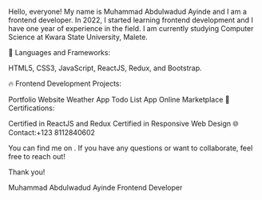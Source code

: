 Hello, everyone! My name is Muhammad Abdulwadud Ayinde and I am a frontend developer. In 2022, I started learning frontend development and I have one year of experience in the field. I am currently studying Computer Science at Kwara State University, Malete.

🚀 Languages and Frameworks:

HTML5, CSS3, JavaScript, ReactJS, Redux, and Bootstrap.

🔥 Frontend Development Projects:

Portfolio Website
Weather App
Todo List App
Online Marketplace
💼 Certifications:

Certified in ReactJS and Redux
Certified in Responsive Web Design
🌐 Contact:+123 8112840602

You can find me on . If you have any questions or want to collaborate, feel free to reach out!

Thank you!

Muhammad Abdulwadud Ayinde Frontend Developer
